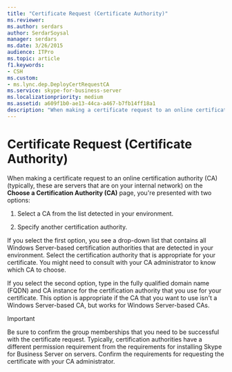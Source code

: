 ```yaml
---
title: "Certificate Request (Certificate Authority)"
ms.reviewer: 
ms.author: serdars
author: SerdarSoysal
manager: serdars
ms.date: 3/26/2015
audience: ITPro
ms.topic: article
f1.keywords:
- CSH
ms.custom:
- ms.lync.dep.DeployCertRequestCA
ms.service: skype-for-business-server
ms.localizationpriority: medium
ms.assetid: a609f1b0-ae13-44ca-a467-b7fb14ff18a1
description: "When making a certificate request to an online certification authority (CA) (typically, these are servers that are on your internal network) on the Choose a Certification Authority (CA) page, you're presented with two options:"
---
```


# Certificate Request (Certificate Authority)
 
When making a certificate request to an online certification authority (CA) (typically, these are servers that are on your internal network) on the **Choose a Certification Authority (CA)** page, you're presented with two options:
  
1. Select a CA from the list detected in your environment.
    
2. Specify another certification authority.
    
If you select the first option, you see a drop-down list that contains all Windows Server-based certification authorities that are detected in your environment. Select the certification authority that is appropriate for your certificate. You might need to consult with your CA administrator to know which CA to choose.
  
If you select the second option, type in the fully qualified domain name (FQDN) and CA instance for the certification authority that you use for your certificate. This option is appropriate if the CA that you want to use isn't a Windows Server-based CA, but works for Windows Server-based CAs.
  
> [!IMPORTANT]
> Be sure to confirm the group memberships that you need to be successful with the certificate request. Typically, certification authorities have a different permission requirement from the requirements for installing Skype for Business Server on servers. Confirm the requirements for requesting the certificate with your CA administrator. 
  

